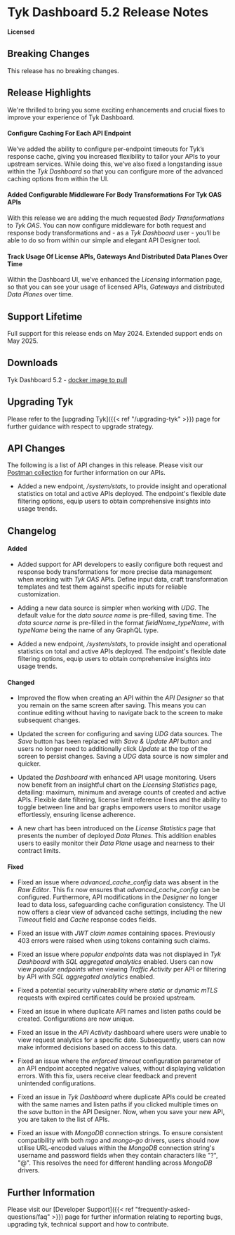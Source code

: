# Tyk Dashboard 5.2 Release Notes

**Licensed**

## Breaking Changes

This release has no breaking changes.

## Release Highlights

We're thrilled to bring you some exciting enhancements and crucial fixes to improve your experience of Tyk Dashboard.


#### Configure Caching For Each API Endpoint

We’ve added the ability to configure per-endpoint timeouts for Tyk’s response cache, giving you increased flexibility to tailor your APIs to your upstream services. While doing this, we’ve also fixed a longstanding issue within the _Tyk Dashboard_ so that you can configure more of the advanced caching options from within the UI.

#### Added Configurable Middleware For Body Transformations For Tyk OAS APIs

With this release we are adding the much requested _Body Transformations_ to _Tyk OAS_. You can now configure middleware for both request and response body transformations and - as a _Tyk Dashboard_ user - you’ll be able to do so from within our simple and elegant API Designer tool. 

#### Track Usage Of License APIs, Gateways And Distributed Data Planes Over Time

Within the Dashboard UI, we’ve enhanced the _Licensing_ information page, so that you can see your usage of licensed APIs, _Gateways_ and distributed _Data Planes_ over time.


## Support Lifetime

Full support for this release ends on May 2024. Extended support ends on May 2025.

## Downloads

Tyk Dashboard 5.2 - [docker image to pull](https://hub.docker.com/layers/tykio/tyk-dashboard/v5.2.0/images/sha256-075df4d840b452bfe2aa9bad8f1c1b7ad4ee06a7f5b09d3669f866985b8e2600?tab=vulnerabilities)

## Upgrading Tyk

Please refer to the [upgrading Tyk]({{< ref "/upgrading-tyk" >}}) page for further guidance with respect to upgrade strategy.

## API Changes

The following is a list of API changes in this release. Please visit our [Postman collection](https://www.postman.com/tyk-technologies/workspace/tyk-public-workspace/overview) for further information on our APIs.

- Added a new endpoint, _/system/stats_, to provide insight and operational statistics on total and active APIs deployed. The endpoint's flexible date filtering options, equip users to obtain comprehensive insights into usage trends.

## Changelog

#### Added

- Added support for API developers to easily configure both request and response body transformations for more precise data management when working with _Tyk OAS_ APIs. Define input data, craft transformation templates and test them against specific inputs for reliable customization.

- Adding a new data source is simpler when working with _UDG_. The default value for the _data source name_ is pre-filled, saving time. The _data source name_ is pre-filled in the format _fieldName_typeName_, with _typeName_ being the name of any GraphQL type.

- Added a new endpoint, _/system/stats_, to provide insight and operational statistics on total and active APIs deployed. The endpoint's flexible date filtering options, equip users to obtain comprehensive insights into usage trends.


#### Changed

- Improved the flow when creating an API within the _API Designer_ so that you remain on the same screen after saving. This means you can continue editing without having to navigate back to the screen to make subsequent changes.

- Updated the screen for configuring and saving _UDG_ data sources. The _Save_ button has been replaced with _Save & Update API_ button and users no longer need to additionally click _Update_ at the top of the screen to persist changes. Saving a _UDG_ data source is now simpler and quicker.

- Updated the _Dashboard_ with enhanced API usage monitoring. Users now benefit from an insightful chart on the _Licensing Statistics_ page, detailing: maximum, minimum and average counts of created and active APIs. Flexible date filtering, license limit reference lines and the ability to toggle between line and bar graphs empowers users to monitor usage effortlessly, ensuring license adherence.

- A new chart has been introduced on the _License Statistics_ page that presents the number of deployed _Data Planes_. This addition enables users to easily monitor their _Data Plane_ usage and  nearness to their contract limits.

#### Fixed

- Fixed an issue where _advanced_cache_config_ data was absent in the _Raw Editor_. This fix now ensures that _advanced_cache_config_ can be configured. Furthermore, API modifications in the _Designer_ no longer lead to data loss, safeguarding cache configuration consistency. The UI now offers a clear view of advanced cache settings, including the new _Timeout_ field and _Cache_ response codes fields.

- Fixed an issue with _JWT claim names_ containing spaces. Previously 403 errors were raised when using tokens containing such claims.

- Fixed an issue where _popular endpoints_ data was not displayed in _Tyk Dashboard_ with _SQL aggregated analytics_ enabled. Users can now view _popular endpoints_ when viewing _Traffic Activity_ per API or filtering by API with _SQL aggregated analytics_ enabled.

- Fixed a potential security vulnerability where _static_ or _dynamic mTLS_ requests with expired certificates could be proxied upstream.

- Fixed an issue in where duplicate API names and listen paths could be created. Configurations are now unique.

- Fixed an issue in the _API Activity_ dashboard where users were unable to view request analytics for a specific date. Subsequently, users can now make informed decisions based on access to this data. 

- Fixed an issue where the _enforced timeout_ configuration parameter of an API endpoint accepted negative values, without displaying validation errors. With this fix, users receive clear feedback and prevent unintended configurations.

- Fixed an issue in _Tyk Dashboard_ where duplicate APIs could be created with the same names and listen paths if you clicked multiple times on the _save_ button in the API Designer. Now, when you save your new API, you are taken to the list of APIs.

- Fixed an issue with _MongoDB_ connection strings. To ensure consistent compatibility with both _mgo_ and _mongo-go_ drivers, users should now utilise URL-encoded values within the _MongoDB_ connection string's username and password fields when they contain characters like "?", "@". This resolves the need for different handling across _MongoDB_ drivers.


## Further Information

Please visit our [Developer Support]({{< ref "frequently-asked-questions/faq" >}}) page for further information relating to reporting bugs, upgrading tyk, technical support and how to contribute.
